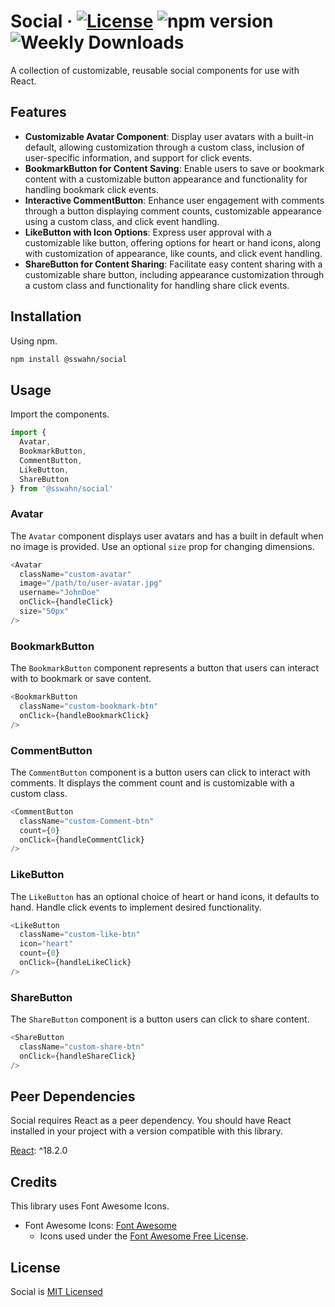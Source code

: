 # Social · [![License](https://img.shields.io/badge/License-MIT-blue.svg)](https://github.com/sswahn/social/blob/main/LICENSE) ![npm version](https://img.shields.io/npm/v/@sswahn/social) ![Weekly Downloads](https://img.shields.io/npm/dw/@sswahn/social)

A collection of customizable, reusable social components for use with React.  

## Features
- **Customizable Avatar Component**: Display user avatars with a built-in default, allowing customization through a custom class, inclusion of user-specific information, and support for click events.
- **BookmarkButton for Content Saving**: Enable users to save or bookmark content with a customizable button appearance and functionality for handling bookmark click events.
- **Interactive CommentButton**: Enhance user engagement with comments through a button displaying comment counts, customizable appearance using a custom class, and click event handling.
- **LikeButton with Icon Options**: Express user approval with a customizable like button, offering options for heart or hand icons, along with customization of appearance, like counts, and click event handling.
- **ShareButton for Content Sharing**: Facilitate easy content sharing with a customizable share button, including appearance customization through a custom class and functionality for handling share click events.
  
## Installation
Using npm.
```bash
npm install @sswahn/social
```  

## Usage
Import the components.
```javascript
import {
  Avatar,
  BookmarkButton,
  CommentButton,
  LikeButton,
  ShareButton
} from '@sswahn/social'
```

### Avatar
The `Avatar` component displays user avatars and has a built in default when no image is provided. Use an optional `size` prop for changing dimensions.
```javascript
<Avatar
  className="custom-avatar"
  image="/path/to/user-avatar.jpg"
  username="JohnDoe"
  onClick={handleClick}
  size="50px"
/>
```  

### BookmarkButton
The `BookmarkButton` component represents a button that users can interact with to bookmark or save content.
```javascript
<BookmarkButton
  className="custom-bookmark-btn"
  onClick={handleBookmarkClick}
/>
```  

### CommentButton
The `CommentButton` component is a button users can click to interact with comments. It displays the comment count and is customizable with a custom class.
```javascript
<CommentButton
  className="custom-Comment-btn"
  count={0}
  onClick={handleCommentClick}
/>
```  

### LikeButton
The `LikeButton` has an optional choice of heart or hand icons, it defaults to hand. Handle click events to implement desired functionality.
```javascript
<LikeButton
  className="custom-like-btn"
  icon="heart"
  count={0}
  onClick={handleLikeClick}
/>
```  

### ShareButton
The `ShareButton` component is a button users can click to share content.
```javascript
<ShareButton
  className="custom-share-btn"
  onClick={handleShareClick}
/>
```

## Peer Dependencies
Social requires React as a peer dependency. You should have React installed in your project with a version compatible with this library.  

[React](https://reactjs.org/): ^18.2.0  

## Credits
This library uses Font Awesome Icons.
- Font Awesome Icons: [Font Awesome](https://fontawesome.com/)
  - Icons used under the [Font Awesome Free License](https://fontawesome.com/license/free).


## License
Social is [MIT Licensed](https://github.com/sswahn/social/blob/main/LICENSE)
